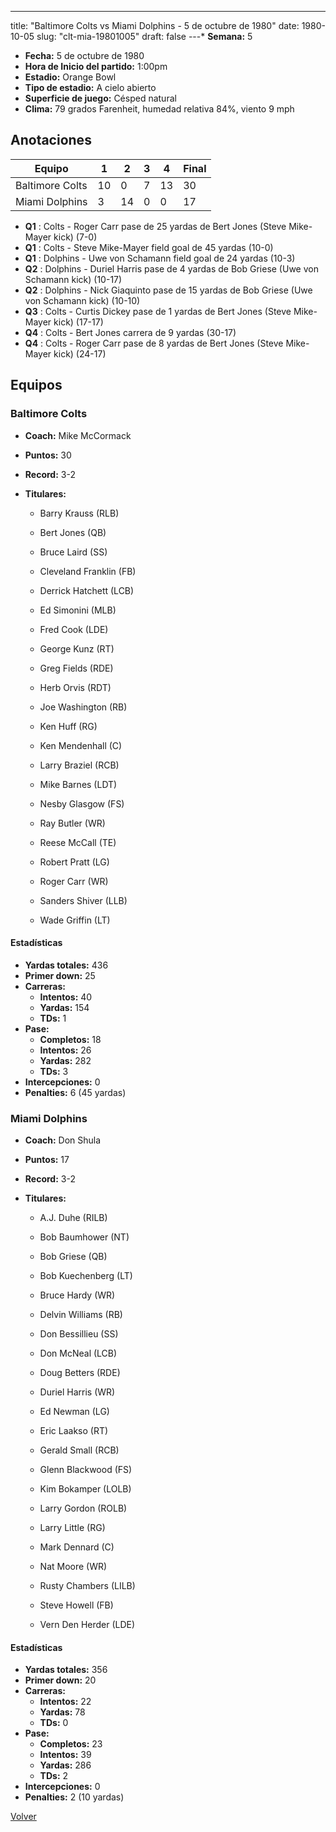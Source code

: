 ---
title: "Baltimore Colts vs Miami Dolphins - 5 de octubre de 1980"
date: 1980-10-05
slug: "clt-mia-19801005"
draft: false
---* **Semana:** 5
* **Fecha:** 5 de octubre de 1980
* **Hora de Inicio del partido:** 1:00pm
* **Estadio:** Orange Bowl
* **Tipo de estadio:** A cielo abierto
* **Superficie de juego:** Césped natural
* **Clima:** 79 grados Farenheit, humedad relativa 84%, viento 9 mph




## Anotaciones
| Equipo | 1 | 2 | 3 | 4 | Final |
|--------|---|---|---|---|-------|
| Baltimore Colts  | 10 | 0 | 7 | 13  | 30 |
| Miami Dolphins  | 3 | 14 | 0 | 0  | 17 |
* **Q1** : Colts - Roger Carr pase de 25 yardas de Bert Jones (Steve Mike-Mayer kick) (7-0)
* **Q1** : Colts - Steve Mike-Mayer field goal de 45 yardas (10-0)
* **Q1** : Dolphins - Uwe von Schamann field goal de 24 yardas (10-3)
* **Q2** : Dolphins - Duriel Harris pase de 4 yardas de Bob Griese (Uwe von Schamann kick) (10-17)
* **Q2** : Dolphins - Nick Giaquinto pase de 15 yardas de Bob Griese (Uwe von Schamann kick) (10-10)
* **Q3** : Colts - Curtis Dickey pase de 1 yardas de Bert Jones (Steve Mike-Mayer kick) (17-17)
* **Q4** : Colts - Bert Jones carrera de 9 yardas (30-17)
* **Q4** : Colts - Roger Carr pase de 8 yardas de Bert Jones (Steve Mike-Mayer kick) (24-17)


## Equipos


### Baltimore Colts
* **Coach:** Mike McCormack
* **Puntos:** 30
* **Record:** 3-2
* **Titulares:** 

  * Barry Krauss (RLB) 

  * Bert Jones (QB) 

  * Bruce Laird (SS) 

  * Cleveland Franklin (FB) 

  * Derrick Hatchett (LCB) 

  * Ed Simonini (MLB) 

  * Fred Cook (LDE) 

  * George Kunz (RT) 

  * Greg Fields (RDE) 

  * Herb Orvis (RDT) 

  * Joe Washington (RB) 

  * Ken Huff (RG) 

  * Ken Mendenhall (C) 

  * Larry Braziel (RCB) 

  * Mike Barnes (LDT) 

  * Nesby Glasgow (FS) 

  * Ray Butler (WR) 

  * Reese McCall (TE) 

  * Robert Pratt (LG) 

  * Roger Carr (WR) 

  * Sanders Shiver (LLB) 

  * Wade Griffin (LT) 

#### Estadísticas
* **Yardas totales:** 436
* **Primer down:** 25
* **Carreras:**
  * **Intentos:** 40
  * **Yardas:** 154
  * **TDs:** 1
* **Pase:**
  * **Completos:** 18
  * **Intentos:** 26
  * **Yardas:** 282
  * **TDs:** 3
* **Intercepciones:** 0
* **Penalties:** 6 (45 yardas)

### Miami Dolphins
* **Coach:** Don Shula
* **Puntos:** 17
* **Record:** 3-2
* **Titulares:** 

  * A.J. Duhe (RILB) 

  * Bob Baumhower (NT) 

  * Bob Griese (QB) 

  * Bob Kuechenberg (LT) 

  * Bruce Hardy (WR) 

  * Delvin Williams (RB) 

  * Don Bessillieu (SS) 

  * Don McNeal (LCB) 

  * Doug Betters (RDE) 

  * Duriel Harris (WR) 

  * Ed Newman (LG) 

  * Eric Laakso (RT) 

  * Gerald Small (RCB) 

  * Glenn Blackwood (FS) 

  * Kim Bokamper (LOLB) 

  * Larry Gordon (ROLB) 

  * Larry Little (RG) 

  * Mark Dennard (C) 

  * Nat Moore (WR) 

  * Rusty Chambers (LILB) 

  * Steve Howell (FB) 

  * Vern Den Herder (LDE) 

#### Estadísticas
* **Yardas totales:** 356
* **Primer down:** 20
* **Carreras:**
  * **Intentos:** 22
  * **Yardas:** 78
  * **TDs:** 0
* **Pase:**
  * **Completos:** 23
  * **Intentos:** 39
  * **Yardas:** 286
  * **TDs:** 2
* **Intercepciones:** 0
* **Penalties:** 2 (10 yardas)


[Volver](/historia/1980)

